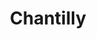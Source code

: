 ---
layout: recette
categories: [recettes]
hidden: true
lang: fr
title: Chantilly
ingredients: 
  - nom: crème fleurette 
    qte: 500
    unite: mL
  - nom: sucre glace
    qte: 50
    unite: gr
  - nom: extrait de vanille
preconditions:
  - "Tout doit être froid, donc mettre au congélateur pendant 15 minutes : la crème, le saladier, les fouets du batteur"
etapes:
  - label: Préparation
    details:
      - Mélanger la crème avec le sucre glace et l'extrait de vanille
      - Battre la crème au batteur électrique jusqu'à obtention de la consistence voulue
materiel:
  - batteur électrique
notes:
  - Il faut absolument que la crème liquide ait au moins 30% de matière grasse
---